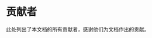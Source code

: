 <script setup>
import { VPTeamMembers } from 'vitepress/theme'
import members from "../.vitepress/data/members"
</script>

# 贡献者

<!--
---

GlobeMC 河豚分析是一个 2023 年 7 月底成立的崩溃日志分析组织，以方便 / 开放 / 专业为目标

---
-->

此处列出了本文档的所有贡献者，感谢他们为文档作出的贡献。

<VPTeamMembers size="small" :members="members" />
